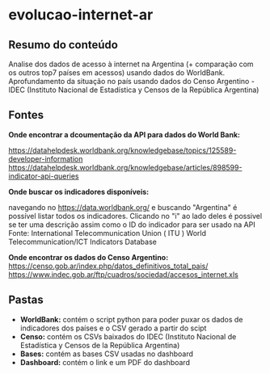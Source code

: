 # evolucao-internet-ar

## Resumo do conteúdo
Analise dos dados de acesso à internet na Argentina (+ comparação com os outros top7 países em acessos) usando dados do WorldBank.
Aprofundamento da situação no país usando dados do Censo Argentino - IDEC (Instituto Nacional de Estadística y Censos de la República Argentina)

## Fontes

**Onde encontrar a dcoumentação da API para dados do World Bank:**

https://datahelpdesk.worldbank.org/knowledgebase/topics/125589-developer-information
https://datahelpdesk.worldbank.org/knowledgebase/articles/898599-indicator-api-queries

**Onde buscar os indicadores disponíveis:**

navegando no https://data.worldbank.org/ e buscando "Argentina" é possível listar todos os indicadores. Clicando no "i" ao lado deles é possivel se ter uma descrição assim como o ID do indicador para ser usado na API Fonte: International Telecommunication Union ( ITU ) World Telecommunication/ICT Indicators Database

**Onde encontrar os dados do Censo Argentino:**
https://censo.gob.ar/index.php/datos_definitivos_total_pais/ 
https://www.indec.gob.ar/ftp/cuadros/sociedad/accesos_internet.xls


## Pastas
- **WorldBank:** contém o script python para poder puxar os dados de indicadores dos países e o CSV gerado a partir do scipt 
- **Censo:** contém os CSVs baixados do IDEC (Instituto Nacional de Estadística y Censos de la República Argentina)
- **Bases:** contém as bases CSV usadas no dashboard
- **Dashboard:** contém o link e um PDF do dashboard


